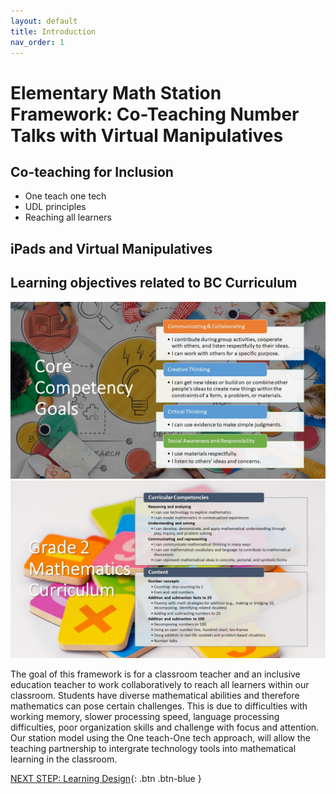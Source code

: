 ```yaml
---
layout: default
title: Introduction 
nav_order: 1
---
```


# Elementary Math Station Framework: Co-Teaching Number Talks with Virtual Manipulatives 

## Co-teaching for Inclusion
- One teach one tech
- UDL principles
- Reaching all learners 

## iPads and Virtual Manipulatives


## Learning objectives related to BC Curriculum
<img src="images/core-competencies.jpg" style="width:700px;" alt="Core Competencies"><br>
<img src="images/curriculum.jpg" style="width:700px;" alt="Core Competencies">

The goal of this framework is for a classroom teacher and an inclusive education teacher to work collaboratively to reach all learners within our classroom. Students have diverse mathematical abilities and therefore mathematics can pose certain challenges. This is due to difficulties with working memory, slower processing speed, language processing difficulties, poor organization skills and challenge with focus and attention. Our station model using the One teach-One tech approach, will allow the teaching partnership to intergrate technology tools into mathematical learning in the classroom. 

[NEXT STEP: Learning Design](learning-design.html){: .btn .btn-blue }
